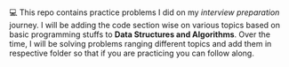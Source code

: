 :computer: This repo contains practice problems I did on my *interview preparation* journey. I will be adding the code section wise on various topics based 
on basic programming stuffs to **Data Structures and Algorithms**. Over the time, I will be solving problems ranging different topics and add them in
respective folder so that if you are practicing you can follow along.

